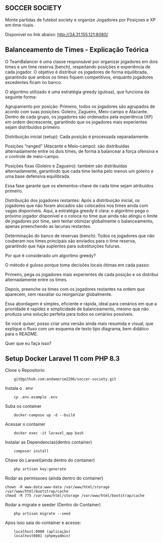 SOCCER SOCIETY
---------------------------        
Monte partidas de futebol society e organize Jogadores por Posiçoes e XP em time rivais.

Disponivel no link abaixo:
http://34.31.155.121:8080/

Balanceamento de Times - Explicação Teórica
-----------------------------------------------------------
O TeamBalancer é uma classe responsável por organizar jogadores em dois times e um time reserva (bench), respeitando posições e experiência de cada jogador. O objetivo é distribuir os jogadores de forma equilibrada, garantindo que ambos os times fiquem competitivos, enquanto jogadores excedentes ficam no banco.

O algoritmo utilizado é uma estratégia greedy (gulosa), que funciona da seguinte forma:

Agrupamento por posição:
Primeiro, todos os jogadores são agrupados de acordo com suas posições: Goleiro, Zagueiro, Meio-campo e Atacante. Dentro de cada grupo, os jogadores são ordenados pela experiência (XP) em ordem decrescente, garantindo que os jogadores mais experientes sejam distribuídos primeiro.

Distribuição inicial (setup):
Cada posição é processada separadamente.

Posições “ranged” (Atacante e Meio-campo): são distribuídas alternadamente entre os dois times, de forma a balancear a força ofensiva e o controle de meio-campo.

Posições fixas (Goleiro e Zagueiro): também são distribuídas alternadamente, garantindo que cada time tenha pelo menos um goleiro e uma base defensiva equilibrada.

Essa fase garante que os elementos-chave de cada time sejam atribuídos primeiro.

Distribuição dos jogadores restantes:
Após a distribuição inicial, os jogadores que não foram alocados são colocados nos times ainda com vagas disponíveis. Aqui, a estratégia greedy é clara: o algoritmo pega o próximo jogador disponível e o coloca no time que ainda não atingiu o limite de jogadores por time, sem tentar otimizar globalmente o balanceamento, apenas preenchendo as lacunas restantes.

Determinação do banco de reservas (bench):
Todos os jogadores que não couberam nos times principais são enviados para o time reserva, garantindo que haja suplentes para substituições futuras.

Por que é considerado um algoritmo greedy?

O método é guloso porque toma decisões locais ótimas em cada passo:

Primeiro, pega os jogadores mais experientes de cada posição e os distribui alternadamente entre os times.

Depois, preenche os times com os jogadores restantes na ordem que aparecem, sem reavaliar ou reorganizar globalmente.

Essa abordagem é simples, eficiente e rápida, ideal para cenários em que a prioridade é rapidez e simplicidade de balanceamento, mesmo que não produza uma solução perfeita para todos os cenários possíveis.

Se você quiser, posso criar uma versão ainda mais resumida e visual, que explique o fluxo com um esquema de texto tipo diagrama, bem didático para o README.

Quer que eu faça isso?

Setup Docker Laravel 11 com PHP 8.3
------------------------------------------------------------
Clone o Repositorio

        git@github.com:andamorim2206/soccer-society.git
Instala o . env

        cp .env.example .env
Suba os container

        docker-compose up -d --build
Acessar o container

        docker exec -it laravel_app bash
Instalar as Dependencias(dentro container)

        composer install

Chave do Laravel(ainda dentro do container)

        php artisan key:generate

Rodar as permissoes (ainda dentro do container)

    chown -R www-data:www-data /var/www/html/storage /var/www/html/bootstrap/cache
    chmod -R 775 /var/www/html/storage /var/www/html/bootstrap/cache
Rodar a migrate e seeder (Dentro do Container)

        php artisan migrate --seed

Apos isso saia do container e acesse:

        localhost:8080 (aplicação)
        localhost8081 (phpmyadmin)



